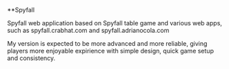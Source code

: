 **Spyfall

Spyfall web application based on Spyfall table game and various web apps, such as spyfall.crabhat.com and spyfall.adrianocola.com

My version is expected to be more advanced and more reliable, giving players more enjoyable expirience with simple design, quick game setup and consistency.
